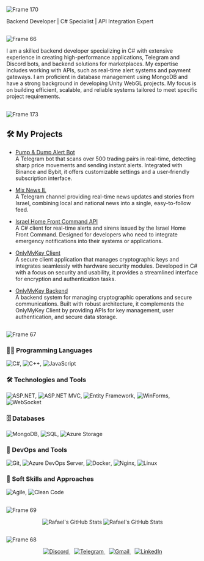 ![Frame 170](https://github.com/user-attachments/assets/db8c7f05-8e97-4baa-9237-f21723ff171c)

Backend Developer | C# Specialist | API Integration Expert

## 

![Frame 66](https://github.com/user-attachments/assets/85c2aa52-73d8-4d26-8a85-d2693c7158f1)

I am a skilled backend developer specializing in C# with extensive experience in creating high-performance applications, Telegram and Discord bots, and backend solutions for marketplaces. My expertise includes working with APIs, such as real-time alert systems and payment gateways. I am proficient in database management using MongoDB and have a strong background in developing Unity WebGL projects. My focus is on building efficient, scalable, and reliable systems tailored to meet specific project requirements.

## 

![Frame 173](https://github.com/user-attachments/assets/cb849848-5459-4880-88a4-7972ca2f5174)

## 🛠️ My Projects
- [Pump & Dump Alert Bot](https://t.me/DumpPumpAlertBot)  
  A Telegram bot that scans over 500 trading pairs in real-time, detecting sharp price movements and sending instant alerts. Integrated with Binance and Bybit, it offers customizable settings and a user-friendly subscription interface.

- [Mix News IL](https://t.me/mixnewsil)  
  A Telegram channel providing real-time news updates and stories from Israel, combining local and national news into a single, easy-to-follow feed.

- [Israel Home Front Command API](https://github.com/rafael1209/IsraelHomeFrontCommandAPI)  
  A C# client for real-time alerts and sirens issued by the Israel Home Front Command. Designed for developers who need to integrate emergency notifications into their systems or applications.

- [OnlyMyKey Client](https://github.com/rafael1209/OnlyMyKeyClient)  
  A secure client application that manages cryptographic keys and integrates seamlessly with hardware security modules. Developed in C# with a focus on security and usability, it provides a streamlined interface for encryption and authentication tasks.

- [OnlyMyKey Backend](https://github.com/rafael1209/OnlyMyKeyBackend)  
  A backend system for managing cryptographic operations and secure communications. Built with robust architecture, it complements the OnlyMyKey Client by providing APIs for key management, user authentication, and secure data storage.

##

![Frame 67](https://github.com/user-attachments/assets/b0ed95c8-7e09-46f2-a9b3-a29b5a075667)

### 👨‍💻 Programming Languages
![C#](https://img.shields.io/badge/-C%23-239120?logo=c-sharp&logoColor=white&style=flat), ![C++](https://img.shields.io/badge/-C++-00599C?logo=cplusplus&logoColor=white&style=flat), ![JavaScript](https://img.shields.io/badge/-JavaScript-F7DF1E?logo=javascript&logoColor=black&style=flat)

### 🛠️ Technologies and Tools
![ASP.NET](https://img.shields.io/badge/-ASP.NET-512BD4?logo=dotnet&logoColor=white&style=flat), ![ASP.NET MVC](https://img.shields.io/badge/-ASP.NET%20MVC-512BD4?logo=dotnet&logoColor=white&style=flat), ![Entity Framework](https://img.shields.io/badge/-Entity%20Framework-512BD4?logo=dotnet&logoColor=white&style=flat), ![WinForms](https://img.shields.io/badge/-WinForms-0078D6?logo=windows&logoColor=white&style=flat), ![WebSocket](https://img.shields.io/badge/-WebSocket-FF6F00?logo=websocket&logoColor=white&style=flat)

### 🗄️ Databases
![MongoDB](https://img.shields.io/badge/-MongoDB-47A248?logo=mongodb&logoColor=white&style=flat), ![SQL](https://img.shields.io/badge/-SQL-4479A1?logo=postgresql&logoColor=white&style=flat), ![Azure Storage](https://img.shields.io/badge/-Azure%20Storage-0089D6?logo=microsoft-azure&logoColor=white&style=flat)

### 🚀 DevOps and Tools
![Git](https://img.shields.io/badge/-Git-F05032?logo=git&logoColor=white&style=flat), ![Azure DevOps Server](https://img.shields.io/badge/-Azure%20DevOps-0078D7?logo=azuredevops&logoColor=white&style=flat), ![Docker](https://img.shields.io/badge/-Docker-2496ED?logo=docker&logoColor=white&style=flat), ![Nginx](https://img.shields.io/badge/-Nginx-009639?logo=nginx&logoColor=white&style=flat), ![Linux](https://img.shields.io/badge/-Linux-FCC624?logo=linux&logoColor=black&style=flat)

### 🔧 Soft Skills and Approaches
![Agile](https://img.shields.io/badge/-Agile-333333?logo=agile&logoColor=white&style=flat), ![Clean Code](https://img.shields.io/badge/-Clean%20Code-008000?style=flat)

## 

![Frame 69](https://github.com/user-attachments/assets/d1312777-6e48-4649-abce-15bc4f61ea01)
<div align="center">
  <img src="https://github-readme-stats.vercel.app/api?username=rafael1209&show_icons=true&theme=dark" alt="Rafael's GitHub Stats">
  <img src="https://nirzak-streak-stats.vercel.app/?user=rafael1209&theme=github_dark&hide_border=false" alt="Rafael's GitHub Stats">
</div>

## 

![Frame 68](https://github.com/user-attachments/assets/98c32819-e003-41bc-9b3a-10c4775d0175)

<p align="center">
  <a href="https://discord.com/users/773259384095768657" target="_blank" style="margin-right: 10px;">
    <img src="https://img.shields.io/badge/Discord-5865F2?style=for-the-badge&logo=discord&logoColor=white" alt="Discord">
  </a>
  <a href="https://t.me/RafaelloChas" target="_blank" style="margin-right: 10px;">
    <img src="https://img.shields.io/badge/Telegram-2CA5E0?style=for-the-badge&logo=telegram&logoColor=white" alt="Telegram">
  </a>
  <a href="mailto:mr.chasmanrafael@gmail.com" target="_blank" style="margin-right: 10px;">
    <img src="https://img.shields.io/badge/Gmail-D14836?style=for-the-badge&logo=gmail&logoColor=white" alt="Gmail">
  </a>
  <a href="https://www.linkedin.com/in/chasman" target="_blank">
    <img src="https://img.shields.io/badge/LinkedIn-0077B5?style=for-the-badge&logo=linkedin&logoColor=white" alt="LinkedIn">
  </a>
</p>

<br>
